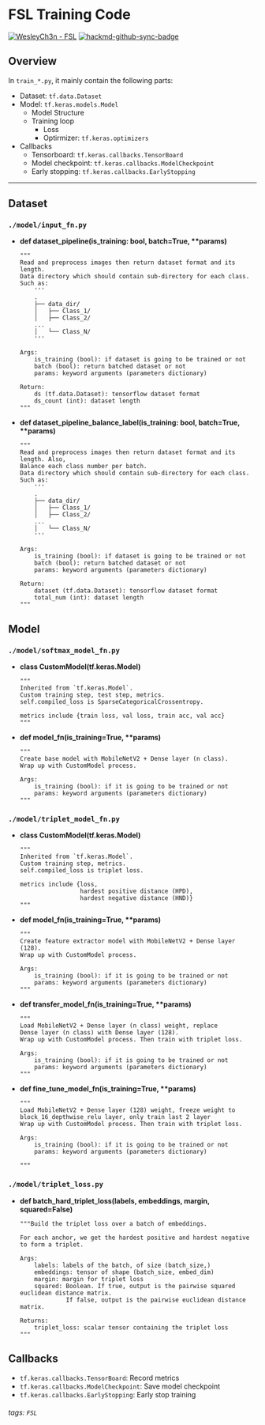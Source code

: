 # FSL Training Code

[![WesleyCh3n - FSL](https://img.shields.io/badge/WesleyCh3n-FSL-2ea44f?logo=github)](https://github.com/WesleyCh3n/FSL)
[![hackmd-github-sync-badge](https://hackmd.io/Y-MdlpaZRBKtj-nBfWyyJw/badge)](https://hackmd.io/Y-MdlpaZRBKtj-nBfWyyJw)

## Overview

In `train_*.py`, it mainly contain the following parts:

- Dataset: `tf.data.Dataset`
- Model: `tf.keras.models.Model`
    - Model Structure
    - Training loop
        - Loss
        - Optirmizer: `tf.keras.optimizers`
- Callbacks
    - Tensorboard: `tf.keras.callbacks.TensorBoard`
    - Model checkpoint: `tf.keras.callbacks.ModelCheckpoint`
    - Early stopping: `tf.keras.callbacks.EarlyStopping`

---

## Dataset

### `./model/input_fn.py`

- **def dataset_pipeline(is_training: bool, batch=True, \*\*params)**

    ```python=
    """
    Read and preprocess images then return dataset format and its length.
    Data directory which should contain sub-directory for each class. Such as:
        '''
        .
        ├── data_dir/
        │   ├── Class_1/
        │   ├── Class_2/
        ...
        │   └── Class_N/
        '''

    Args:
        is_training (bool): if dataset is going to be trained or not
        batch (bool): return batched dataset or not
        params: keyword arguments (parameters dictionary)

    Return:
        ds (tf.data.Dataset): tensorflow dataset format
        ds_count (int): dataset length
    """
    ```

- **def dataset_pipeline_balance_label(is_training: bool, batch=True, \*\*params)**

    ```python=
    """
    Read and preprocess images then return dataset format and its length. Also,
    Balance each class number per batch.
    Data directory which should contain sub-directory for each class. Such as:
        '''
        .
        ├── data_dir/
        │   ├── Class_1/
        │   ├── Class_2/
        ...
        │   └── Class_N/
        '''

    Args:
        is_training (bool): if dataset is going to be trained or not
        batch (bool): return batched dataset or not
        params: keyword arguments (parameters dictionary)

    Return:
        dataset (tf.data.Dataset): tensorflow dataset format
        total_num (int): dataset length
    """
    ```

## Model

### `./model/softmax_model_fn.py`

- **class CustomModel(tf.keras.Model)**

    ```python=
    """
    Inherited from `tf.keras.Model`.
    Custom training step, test step, metrics.
    self.compiled_loss is SparseCategoricalCrossentropy.

    metrics include {train loss, val loss, train acc, val acc}
    """
    ```

- **def model_fn(is_training=True, \*\*params)**

    ```python=
    """
    Create base model with MobileNetV2 + Dense layer (n class).
    Wrap up with CustomModel process.

    Args:
        is_training (bool): if it is going to be trained or not
        params: keyword arguments (parameters dictionary)
    """
    ```

### `./model/triplet_model_fn.py`

- **class CustomModel(tf.keras.Model)**

    ```python=
    """
    Inherited from `tf.keras.Model`.
    Custom training step, metrics.
    self.compiled_loss is triplet loss.

    metrics include {loss,
                     hardest positive distance (HPD),
                     hardest negative distance (HND)}
    """
    ```

- **def model_fn(is_training=True, \*\*params)**

    ```python=
    """
    Create feature extractor model with MobileNetV2 + Dense layer (128).
    Wrap up with CustomModel process.

    Args:
        is_training (bool): if it is going to be trained or not
        params: keyword arguments (parameters dictionary)
    """
    ```

- **def transfer_model_fn(is_training=True, \*\*params)**

    ```python=
    """
    Load MobileNetV2 + Dense layer (n class) weight, replace
    Dense layer (n class) with Dense layer (128).
    Wrap up with CustomModel process. Then train with triplet loss.

    Args:
        is_training (bool): if it is going to be trained or not
        params: keyword arguments (parameters dictionary)
    """
    ```

- **def fine_tune_model_fn(is_training=True, \*\*params)**

    ```python=
    """
    Load MobileNetV2 + Dense layer (128) weight, freeze weight to
    block_16_depthwise_relu layer, only train last 2 layer
    Wrap up with CustomModel process. Then train with triplet loss.

    Args:
        is_training (bool): if it is going to be trained or not
        params: keyword arguments (parameters dictionary)

    """
    ```

### `./model/triplet_loss.py`

- **def batch_hard_triplet_loss(labels, embeddings, margin, squared=False)**

    ```python=
    """Build the triplet loss over a batch of embeddings.

    For each anchor, we get the hardest positive and hardest negative to form a triplet.

    Args:
        labels: labels of the batch, of size (batch_size,)
        embeddings: tensor of shape (batch_size, embed_dim)
        margin: margin for triplet loss
        squared: Boolean. If true, output is the pairwise squared euclidean distance matrix.
                 If false, output is the pairwise euclidean distance matrix.

    Returns:
        triplet_loss: scalar tensor containing the triplet loss
    """
    ```

## Callbacks

- `tf.keras.callbacks.TensorBoard`: Record metrics
- `tf.keras.callbacks.ModelCheckpoint`: Save model checkpoint
- `tf.keras.callbacks.EarlyStopping`: Early stop training


###### tags: `FSL`
